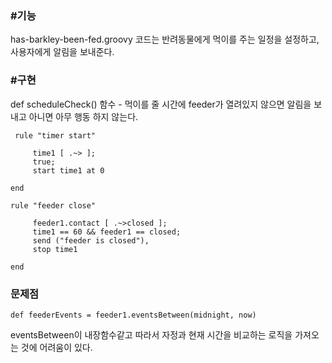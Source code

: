 <h3>#기능</h3>
has-barkley-been-fed.groovy 코드는 반려동물에게 먹이를 주는 일정을 설정하고, 사용자에게 알림을 보내준다.

<h3>#구현</h3>
def scheduleCheck() 함수 - 먹이를 줄 시간에 feeder가 열려있지 않으면 알림을 보내고 아니면 아무 행동 하지 않는다.

```
 rule "timer start"

     time1 [ .~> ];
     true;
     start time1 at 0

end

rule "feeder close"

     feeder1.contact [ .~>closed ];
     time1 == 60 && feeder1 == closed;
     send ("feeder is closed"),
     stop time1

end
```

<h3>문제점</h3>

```
def feederEvents = feeder1.eventsBetween(midnight, now)
```

eventsBetween이 내장함수같고 따라서 자정과 현재 시간을 비교하는 로직을 가져오는 것에 어려움이 있다.
